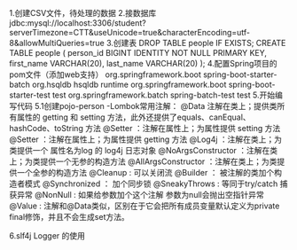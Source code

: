 1.创建CSV文件，待处理的数据
2.接数据库
jdbc:mysql://localhost:3306/student?serverTimezone=CTT&amp;useUnicode=true&amp;characterEncoding=utf-8&amp;allowMultiQueries=true
3.创建表
DROP TABLE people IF EXISTS;
CREATE TABLE people  (
    person_id BIGINT IDENTITY NOT NULL PRIMARY KEY,
    first_name VARCHAR(20),
    last_name VARCHAR(20)
);
4.配置Spring项目的pom文件（添加web支持）
        <dependency>
			<groupId>org.springframework.boot</groupId>
			<artifactId>spring-boot-starter-batch</artifactId>
		</dependency>
		<dependency>
			<groupId>org.hsqldb</groupId>
			<artifactId>hsqldb</artifactId>
			<scope>runtime</scope>
		</dependency>
		<dependency>
			<groupId>org.springframework.boot</groupId>
			<artifactId>spring-boot-starter-test</artifactId>
			<scope>test</scope>
		</dependency>
		<dependency>
			<groupId>org.springframework.batch</groupId>
			<artifactId>spring-batch-test</artifactId>
			<scope>test</scope>
		</dependency>
5.开始编写代码
5.1创建pojo-person
-Lombok常用注解：
@Data 注解在类上；提供类所有属性的 getting 和 setting 方法，此外还提供了equals、canEqual、hashCode、toString 方法
@Setter ：注解在属性上；为属性提供 setting 方法
@Setter ：注解在属性上；为属性提供 getting 方法
@Log4j ：注解在类上；为类提供一个 属性名为log 的 log4j 日志对象
@NoArgsConstructor ：注解在类上；为类提供一个无参的构造方法
@AllArgsConstructor ：注解在类上；为类提供一个全参的构造方法
@Cleanup : 可以关闭流
@Builder ： 被注解的类加个构造者模式
@Synchronized ： 加个同步锁
@SneakyThrows : 等同于try/catch 捕获异常
@NonNull : 如果给参数加个这个注解 参数为null会抛出空指针异常
@Value : 注解和@Data类似，区别在于它会把所有成员变量默认定义为private final修饰，并且不会生成set方法。

6.slf4j Logger 的使用



